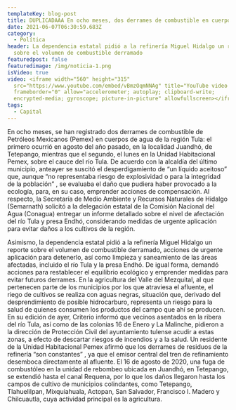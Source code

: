 ```yaml
---
templateKey: blog-post
title: DUPLICADAAA En ocho meses, dos derrames de combustible en cuerpos de agua.
date: 2021-06-07T06:30:59.683Z
category:
  - Política
header: La dependencia estatal pidió a la refinería Miguel Hidalgo un reporte
  sobre el volumen de combustible derramado
featuredpost: false
featuredimage: /img/noticia-1.png
isVideo: true
video: <iframe width="560" height="315"
  src="https://www.youtube.com/embed/vBmzOqmNNAg" title="YouTube video player"
  frameborder="0" allow="accelerometer; autoplay; clipboard-write;
  encrypted-media; gyroscope; picture-in-picture" allowfullscreen></iframe>
tags:
  - Capital
---
```

En ocho meses, se han registrado dos derrames de combustible de Petróleos Mexicanos (Pemex) en cuerpos de agua de la región Tula: el primero ocurrió en agosto del año pasado, en la localidad Juandhó, de Tetepango, mientras que el segundo, el lunes en la Unidad Habitacional Pemex, sobre el cauce del río Tula. De acuerdo con la alcaldía del último municipio, anteayer se suscitó el desperdigamiento de “un líquido aceitoso” que, aunque “no representaba riesgo de explosividad o para la integridad de la población” , se evaluaba el daño que pudiera haber provocado a la ecología, para, en su caso, emprender acciones de compensación. Al respecto, la Secretaría de Medio Ambiente y Recursos Naturales de Hidalgo (Semarnath) solicitó a la delegación estatal de la Comisión Nacional del Agua (Conagua) entregar un informe detallado sobre el nivel de afectación del río Tula y presa Endhó, considerando medidas de urgente aplicación para evitar daños a los cultivos de la región.



Asimismo, la dependencia estatal pidió a la refinería Miguel Hidalgo un reporte sobre el volumen de combustible derramado, acciones de urgente aplicación para detenerlo, así como limpieza y saneamiento de las áreas afectadas, incluido el río Tula y la presa Endhó. De igual forma, demandó acciones para restablecer el equilibrio ecológico y emprender medidas para evitar futuros derrames. En la agricultura del Valle del Mezquital, al que pertenecen parte de los municipios por los que atraviesa el afluente, el riego de cultivos se realiza con aguas negras, situación que, derivado del desprendimiento de posible hidrocarburo, representa un riesgo para la salud de quienes consumen los productos del campo que ahí se producen. En su edición de ayer, Criterio informó que vecinos asentados en la ribera del río Tula, así como de las colonias 16 de Enero y La Malinche, pidieron a la dirección de Protección Civil del ayuntamiento tulense acudir a estas zonas, a efecto de descartar riesgos de incendios y a la salud. Un residente de la Unidad Habitacional Pemex afirmó que los derrames de residuos de la refinería “son constantes” , ya que el emisor central del tren de refinamiento desemboca directamente al afluente. El 16 de agosto de 2020, una fuga de combustóleo en la unidad de rebombeo ubicada en Juandhó, en Tetepango, se extendió hasta el canal Requena, por lo que los daños llegaron hasta los campos de cultivo de municipios colindantes, como Tetepango, Tlahuelilpan, Mixquiahuala, Actopan, San Salvador, Francisco I. Madero y Chilcuautla, cuya actividad principal es la agricultura.